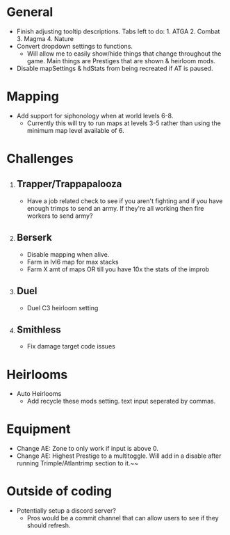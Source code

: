 # General
   - Finish adjusting tooltip descriptions. Tabs left to do:
	1. ATGA
	2. Combat
	3. Magma
	4. Nature
   - Convert dropdown settings to functions. 
        - Will allow me to easily show/hide things that change throughout the game. Main things are Prestiges that are shown & heirloom mods.
   - Disable mapSettings & hdStats from being recreated if AT is paused.

# Mapping
   - Add support for siphonology when at world levels 6-8. 
        - Currently this will try to run maps at levels 3-5 rather than using the minimum map level available of 6.

# Challenges
1. ## Trapper/Trappapalooza
   - Have a job related check to see if you aren't fighting and if you have enough trimps to send an army. If they're all working then fire workers to send army?

2. ## Berserk
   - Disable mapping when alive.
   - Farm in lvl6 map for max stacks
   - Farm X amt of maps OR till you have 10x the stats of the improb

3. ## Duel
   - Duel C3 heirloom setting

4. ## Smithless
   - Fix damage target code issues

# Heirlooms
   - Auto Heirlooms
        - Add recycle these mods setting. text input seperated by commas.

# Equipment
   - Change AE: Zone to only work if input is above 0.
   - Change AE: Highest Prestige to a multitoggle. Will add in a disable after running Trimple/Atlantrimp section to it.~~

# Outside of coding
   - Potentially setup a discord server? 
        - Pros would be a commit channel that can allow users to see if they should refresh.